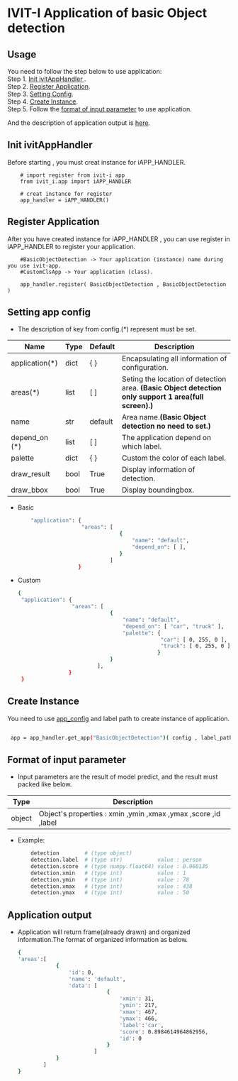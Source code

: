 # IVIT-I Application of basic Object detection
## Usage
You need to follow the step below to use application:  
Step 1. [Init ivitAppHandler ](#init-ivitapphandler).  
Step 2. [Register Application](#register-application).  
Step 3. [Setting Config](#setting-app-config).  
Step 4. [Create Instance](#create-instance).  
Step 5. Follow the [format of input parameter](#format-of-input-parameter) to use application.

And the description of application output is [here](#application-output).   


## Init ivitAppHandler 
Before starting , you must creat instance for iAPP_HANDLER.  
    

        # import register from ivit-i app
        from ivit_i.app import iAPP_HANDLER

        # creat instance for register
        app_handler = iAPP_HANDLER()

    
## Register Application
After you have created instance for iAPP_HANDLER , you can use register in iAPP_HANDLER to register your application.

        #BasicObjectDetection -> Your application (instance) name during you use ivit-app.
        #CustomClsApp -> Your application (class).

        app_handler.register( BasicObjectDetection , BasicObjectDetection )
## Setting app config 
* The description of key from config.(*) represent must be set.  

| Name | Type | Default | Description |
| --- | --- | --- | --- |
|application(*)|dict|{  }|Encapsulating all information of configuration.|
|areas(*)|list|[  ]|Seting the location of detection area. **(Basic Object detection only support 1 area(full screen).)**|
|name|str|default|Area name.**(Basic Object detection no need to set.)**|
| depend_on (*) | list | [ ] | The application depend on which label. |
| palette | dict | { } | Custom the color of each label. |
|draw_result|bool|True|Display information of detection.|
|draw_bbox|bool|True|Display boundingbox.|
* Basic
    ```bash
        "application": {
                        "areas": [
                                    {
                                        "name": "default",
                                        "depend_on": [ ],
                                    }
                                 ]
                       }
    ```
* Custom

   ```bash
   {
    "application": {
                    "areas": [
                                {
                                    "name": "default",
                                    "depend_on": [ "car", "truck" ],
                                    "palette": {
                                                "car": [ 0, 255, 0 ],
                                                "truck": [ 0, 255, 0 ]
                                               }
                                }
                            ],
                   }
    }
   ``` 
## Create Instance
You need to use [app_config](#setting-app-config) and label path to create instance of application.
   ```bash

    app = app_handler.get_app("BasicObjectDetection")( config , label_path )
   
   ``` 
## Format of input parameter
* Input parameters are the result of model predict, and the result must packed like below.

| Type | Description |
| --- | --- |
|object|Object's properties : xmin ,ymin ,xmax ,ymax ,score ,id ,label |

* Example:
    ```bash
        detection        # (type object)                   
        detection.label  # (type str)           value : person   
        detection.score  # (type numpy.float64) value : 0.960135 
        detection.xmin   # (type int)           value : 1        
        detection.ymin   # (type int)           value : 78       
        detection.xmax   # (type int)           value : 438   
        detection.ymax   # (type int)           value : 50   
    ```

## Application output 
* Application will return frame(already drawn) and organized information.The format of organized information as below.
    ```bash
    {
    'areas':[
                {
                    'id': 0, 
                    'name': 'default', 
                    'data': [
                                {
                                    'xmin': 31, 
                                    'ymin': 217, 
                                    'xmax': 467, 
                                    'ymax': 466, 
                                    'label':'car', 
                                    'score': 0.8984614964862956, 
                                    'id': 0
                                }
                            ]
                }
            ]
    }
    
    ```